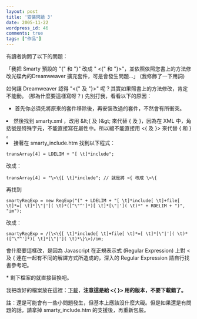 ```yaml
---
layout: post
title: '安裝問題 3'
date: 2005-11-22
wordpress_id: 46
comments: true
tags: ["作品"]
---
```


有讀者詢問了以下的問題：

「我把 Smarty 預設的 "{" 和 "}" 改成 " <{" 和 "}>"，並依照依照您書上的方法修改光碟內的Dreamweaver 擴充套件，可是會發生問題...」 (我修飾了一下用詞) 

<!--more-->

如何讓 Dreamweaver 認得 "<{" 及 "}>" 呢？其實如果照書上的方法修改，肯定不能動。 (那為什麼要這樣寫呀？) 先別打我，看看以下的原因：

* 首先你必須先將原來的套件移除後，再安裝改過的套件，不然會有所衝突。
<li>
然後找到 smarty.xml ，改用 &amp;lt;{ 及 }&amp;gt; 來代替 { 及 }，因為在 XML 中，角括號是特殊字元，不能直接寫在屬性中。所以絕不能直接用 <{ 及 }> 來代替 { 和 } 。</li>
<li>
接著在 smarty_include.htm 找到以下程式：

```
transArray[4] = LDELIM + "[ \t]*include";

```

改成：

```
transArray[4] = "\<\{[ \t]*include"; // 就是將 <{ 改成 \<\{

```

再找到

```
smartyRegExp = new RegExp("(" + LDELIM + "[ \t]*include[ \t]+file[ \t]*=[ \t]*[\"|']( \t)*([^\"^']*)[ \t]*[\"|']( \t)*" + RDELIM + ")", "im");

```

改成：

```
smartyRegExp = /(\<\{[ \t]*include[ \t]+file[ \t]*=[ \t]*[\"|']( \t)*([^\"^']*)[ \t]*[\"|']( \t)*\}\>)/im;

```

會什麼要這樣改，是因為 Javascript 在正規表示式 (Regular Expression) 上對 < 及 { 連在一起有不同的解譯方式所造成的，深入的 Regular Expression 請自行找書參考吧。
</li>
* 剩下檔案的就直接替換吧。


我把改好的檔案放在這裡：[下載](/resources/smarty_dreamweaver/SMARTY_DW_MX_for_lt_and_gt.zip)，<strong>注意這是給 <{ }> 用的版本，不要下載錯了。</strong>

註：還是可能會有一些小問題發生，但基本上應該沒什麼大礙。但是如果還是有問題的話，請拿掉 smarty_include.htm 的支援後，再重新包裝。
